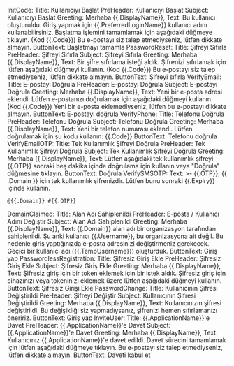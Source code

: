 InitCode:
  Title: Kullanıcıyı Başlat
  PreHeader: Kullanıcıyı Başlat
  Subject: Kullanıcıyı Başlat
  Greeting: Merhaba {{.DisplayName}},
  Text: Bu kullanıcı oluşturuldu. Giriş yapmak için {{.PreferredLoginName}} kullanıcı adını kullanabilirsiniz. Başlatma işlemini tamamlamak için aşağıdaki düğmeye tıklayın. (Kod {{.Code}}) Bu e-postayı siz talep etmediyseniz, lütfen dikkate almayın.
  ButtonText: Başlatmayı tamamla
PasswordReset:
  Title: Şifreyi Sıfırla
  PreHeader: Şifreyi Sıfırla
  Subject: Şifreyi Sıfırla
  Greeting: Merhaba {{.DisplayName}},
  Text: Bir şifre sıfırlama isteği aldık. Şifrenizi sıfırlamak için lütfen aşağıdaki düğmeyi kullanın. (Kod {{.Code}}) Bu e-postayı siz talep etmediyseniz, lütfen dikkate almayın.
  ButtonText: Şifreyi sıfırla
VerifyEmail:
  Title: E-postayı Doğrula
  PreHeader: E-postayı Doğrula
  Subject: E-postayı Doğrula
  Greeting: Merhaba {{.DisplayName}},
  Text: Yeni bir e-posta adresi eklendi. Lütfen e-postanızı doğrulamak için aşağıdaki düğmeyi kullanın. (Kod {{.Code}}) Yeni bir e-posta eklemediyseniz, lütfen bu e-postayı dikkate almayın.
  ButtonText: E-postayı doğrula
VerifyPhone:
  Title: Telefonu Doğrula
  PreHeader: Telefonu Doğrula
  Subject: Telefonu Doğrula
  Greeting: Merhaba {{.DisplayName}},
  Text: Yeni bir telefon numarası eklendi. Lütfen doğrulamak için şu kodu kullanın: {{.Code}}
  ButtonText: Telefonu doğrula
VerifyEmailOTP:
  Title: Tek Kullanımlık Şifreyi Doğrula
  PreHeader: Tek Kullanımlık Şifreyi Doğrula
  Subject: Tek Kullanımlık Şifreyi Doğrula
  Greeting: Merhaba {{.DisplayName}},
  Text: Lütfen aşağıdaki tek kullanımlık şifreyi {{.OTP}} sonraki beş dakika içinde doğrulama için kullanın veya "Doğrula" düğmesine tıklayın.
  ButtonText: Doğrula
VerifySMSOTP:
  Text: >-
    {{.OTP}}, {{ .Domain }} için tek kullanımlık şifrenizdir. Lütfen bunu sonraki {{.Expiry}} içinde kullanın.
    
    @{{.Domain}} #{{.OTP}}
DomainClaimed:
  Title: Alan Adı Sahiplenildi
  PreHeader: E-posta / Kullanıcı Adını Değiştir
  Subject: Alan Adı Sahiplenildi
  Greeting: Merhaba {{.DisplayName}},
  Text: {{.Domain}} alan adı bir organizasyon tarafından sahiplenildi. Şu anki kullanıcı {{.Username}}, bu organizasyona ait değil. Bu nedenle giriş yaptığınızda e-posta adresinizi değiştirmeniz gerekecek. Geçici bir kullanıcı adı ({{.TempUsername}}) oluşturduk.
  ButtonText: Giriş yap
PasswordlessRegistration:
  Title: Şifresiz Giriş Ekle
  PreHeader: Şifresiz Giriş Ekle
  Subject: Şifresiz Giriş Ekle
  Greeting: Merhaba {{.DisplayName}},
  Text: Şifresiz giriş için bir token eklemek için bir istek aldık. Şifresiz giriş için cihazınızı veya tokenınızı eklemek üzere lütfen aşağıdaki düğmeyi kullanın.
  ButtonText: Şifresiz Girişi Ekle
PasswordChange:
  Title: Kullanıcının Şifresi Değiştirildi
  PreHeader: Şifreyi Değiştir
  Subject: Kullanıcının Şifresi Değiştirildi
  Greeting: Merhaba {{.DisplayName}},
  Text: Kullanıcınızın şifresi değiştirildi. Bu değişikliği siz yapmadıysanız, şifrenizi hemen sıfırlamanızı öneririz.
  ButtonText: Giriş yap
InviteUser:
  Title: {{.ApplicationName}}'e Davet
  PreHeader: {{.ApplicationName}}'e Davet
  Subject: {{.ApplicationName}}'e Davet
  Greeting: Merhaba {{.DisplayName}},
  Text: Kullanıcınız {{.ApplicationName}}'e davet edildi. Davet sürecini tamamlamak için lütfen aşağıdaki düğmeye tıklayın. Bu e-postayı siz talep etmediyseniz, lütfen dikkate almayın.
  ButtonText: Daveti kabul et
